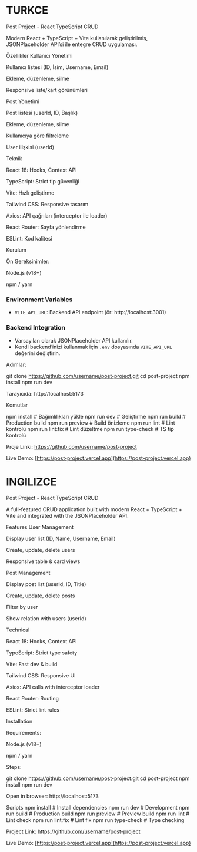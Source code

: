 # TURKCE

Post Project - React TypeScript CRUD

Modern React + TypeScript + Vite kullanılarak geliştirilmiş, JSONPlaceholder API’si ile entegre CRUD uygulaması.

Özellikler
Kullanıcı Yönetimi

Kullanıcı listesi (ID, İsim, Username, Email)

Ekleme, düzenleme, silme

Responsive liste/kart görünümleri

Post Yönetimi

Post listesi (userId, ID, Başlık)

Ekleme, düzenleme, silme

Kullanıcıya göre filtreleme

User ilişkisi (userId)

Teknik

React 18: Hooks, Context API

TypeScript: Strict tip güvenliği

Vite: Hızlı geliştirme

Tailwind CSS: Responsive tasarım

Axios: API çağrıları (interceptor ile loader)

React Router: Sayfa yönlendirme

ESLint: Kod kalitesi

Kurulum

Ön Gereksinimler:

Node.js (v18+)

npm / yarn

### Environment Variables

- `VITE_API_URL`: Backend API endpoint (ör: http://localhost:3001)

### Backend Integration

- Varsayılan olarak JSONPlaceholder API kullanılır.
- Kendi backend’inizi kullanmak için `.env` dosyasında `VITE_API_URL` değerini değiştirin.

Adımlar:

git clone https://github.com/username/post-project.git
cd post-project
npm install
npm run dev

Tarayıcıda: http://localhost:5173

Komutlar

npm install # Bağımlılıkları yükle
npm run dev # Geliştirme
npm run build # Production build
npm run preview # Build önizleme
npm run lint # Lint kontrolü
npm run lint:fix # Lint düzeltme
npm run type-check # TS tip kontrolü

Proje Linki: https://github.com/username/post-project

Live Demo: [https://post-project.vercel.app](https://post-project.vercel.app)

# INGILIZCE

Post Project - React TypeScript CRUD

A full-featured CRUD application built with modern React + TypeScript + Vite and integrated with the JSONPlaceholder API.

Features
User Management

Display user list (ID, Name, Username, Email)

Create, update, delete users

Responsive table & card views

Post Management

Display post list (userId, ID, Title)

Create, update, delete posts

Filter by user

Show relation with users (userId)

Technical

React 18: Hooks, Context API

TypeScript: Strict type safety

Vite: Fast dev & build

Tailwind CSS: Responsive UI

Axios: API calls with interceptor loader

React Router: Routing

ESLint: Strict lint rules

Installation

Requirements:

Node.js (v18+)

npm / yarn

Steps:

git clone https://github.com/username/post-project.git
cd post-project
npm install
npm run dev

Open in browser: http://localhost:5173

Scripts
npm install # Install dependencies
npm run dev # Development
npm run build # Production build
npm run preview # Preview build
npm run lint # Lint check
npm run lint:fix # Lint fix
npm run type-check # Type checking

Project Link: https://github.com/username/post-project

Live Demo: [https://post-project.vercel.app](https://post-project.vercel.app)
